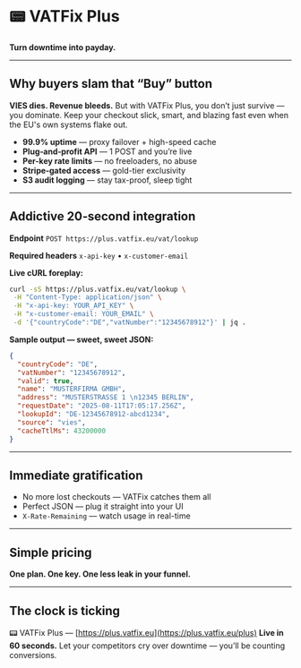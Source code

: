 # 📟 VATFix Plus

**Turn downtime into payday.**

---

## Why buyers slam that “Buy” button

**VIES dies. Revenue bleeds.** But with VATFix Plus, you don’t just survive — you dominate. Keep your checkout slick, smart, and blazing fast even when the EU's own systems flake out.

* **99.9% uptime** — proxy failover + high-speed cache
* **Plug‑and‑profit API** — 1 POST and you’re live
* **Per-key rate limits** — no freeloaders, no abuse
* **Stripe‑gated access** — gold-tier exclusivity
* **S3 audit logging** — stay tax-proof, sleep tight

---

## Addictive 20‑second integration

**Endpoint**
`POST https://plus.vatfix.eu/vat/lookup`

**Required headers**
`x-api-key` • `x-customer-email`

**Live cURL foreplay:**

```bash
curl -sS https://plus.vatfix.eu/vat/lookup \
 -H "Content-Type: application/json" \
 -H "x-api-key: YOUR_API_KEY" \
 -H "x-customer-email: YOUR_EMAIL" \
 -d '{"countryCode":"DE","vatNumber":"12345678912"}' | jq .
```

**Sample output — sweet, sweet JSON:**

```json
{
  "countryCode": "DE",
  "vatNumber": "12345678912",
  "valid": true,
  "name": "MUSTERFIRMA GMBH",
  "address": "MUSTERSTRASSE 1 \n12345 BERLIN",
  "requestDate": "2025-08-11T17:05:17.256Z",
  "lookupId": "DE-12345678912-abcd1234",
  "source": "vies",
  "cacheTtlMs": 43200000
}
```

---

## Immediate gratification

* No more lost checkouts — VATFix catches them all
* Perfect JSON — plug it straight into your UI
* `X-Rate-Remaining` — watch usage in real-time

---

## Simple pricing

**One plan. One key. One less leak in your funnel.**

---

## The clock is ticking

📟 VATFix Plus — [https://plus.vatfix.eu](https://plus.vatfix.eu/plus)
**Live in 60 seconds.** Let your competitors cry over downtime — you’ll be counting conversions.
